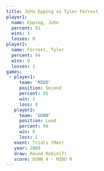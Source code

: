 ```yaml
---
title: John Epping vs Tyler Forrest
player1:              
  name: Epping, John  
  percent: 91         
  wins: 1             
  losses: 0           
player2:              
  name: Forrest, Tyler
  percent: 94         
  wins: 0             
  losses: 1           
games:
 - player1:          
     team: 'MIDD'    
     position: Second
     percent: 91     
     win: 1          
     loss: 0         
   player2:        
     team: 'GUNN'  
     position: Lead
     percent: 94   
     win: 0        
     loss: 1       
   event: Trials (Men)   
   year: 2009            
   draw: Round Robin(7)  
   score: GUNN 4 - MIDD 9
---
```

